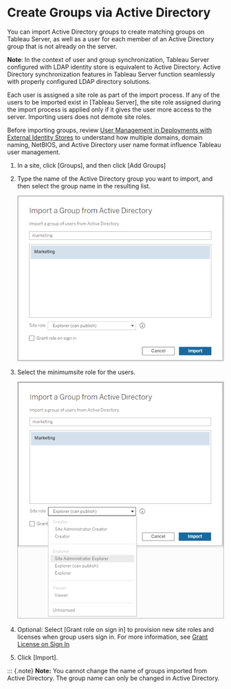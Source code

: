 

Create Groups via Active Directory
==================================
You can import Active Directory groups to create matching groups on
Tableau Server, as well as a user for each member of an Active Directory
group that is not already on the server.

**Note**: In the context of user and group synchronization, Tableau
Server configured with LDAP identity store is equivalent to Active
Directory. Active Directory synchronization features in Tableau Server
function seamlessly with properly configured LDAP directory solutions.

Each user is assigned a site role as part of the import process. If any
of the users to be imported exist in [Tableau
Server], the site role assigned during the import
process is applied only if it gives the user more access to the server.
Importing users does not demote site roles.

Before importing groups, review [User Management in Deployments with
External Identity
Stores](https://help.tableau.com/current/server/en-us/users_manage_ad.htm) to understand how multiple domains, domain naming, NetBIOS, and
Active Directory user name format influence Tableau user management.

1.  In a site, click [Groups], and then click [Add
    Groups]

2.  Type the name of the Active Directory group you want to import, and
    then select the group name in the resulting list.

    ![](./images/import_AD_group1.png)

3.  Select the minimumsite role for the users.

    ![](./images/import_AD_group2.png)

4.  Optional: Select [Grant role on sign in] to provision
    new site roles and licenses when group users sign in. For more
    information, see [Grant License on Sign
    In](https://help.tableau.com/current/server/en-us/grant_role.htm)

5.  Click [Import].

::: {.note}
**Note:** You cannot change the name of groups imported from Active
Directory. The group name can only be changed in Active Directory.
